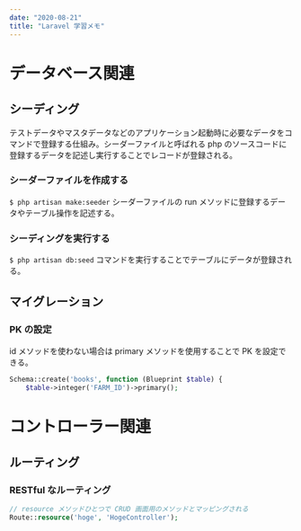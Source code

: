 ```yaml
---
date: "2020-08-21"
title: "Laravel 学習メモ"
---
```


# データベース関連

## シーディング
テストデータやマスタデータなどのアプリケーション起動時に必要なデータをコマンドで登録する仕組み。シーダーファイルと呼ばれる php のソースコードに登録するデータを記述し実行することでレコードが登録される。

### シーダーファイルを作成する
```$ php artisan make:seeder```
シーダーファイルの run メソッドに登録するデータやテーブル操作を記述する。

### シーディングを実行する
```$ php artisan db:seed```
コマンドを実行することでテーブルにデータが登録される。

## マイグレーション

### PK の設定
id メソッドを使わない場合は primary メソッドを使用することで PK を設定できる。
```php
Schema::create('books', function (Blueprint $table) {
    $table->integer('FARM_ID')->primary();
```

# コントローラー関連

## ルーティング

### RESTful なルーティング
```php
// resource メソッドひとつで CRUD 画面用のメソッドとマッピングされる
Route::resource('hoge', 'HogeController');
```
